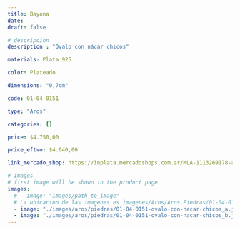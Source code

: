 ```yaml
---
title: Bayona
date: 
draft: false

# descripcion
description : "Ovalo con nácar chicos"

materials: Plata 925

color: Plateado

dimensions: "0,7cm"

code: 01-04-0151

type: "Aros"

categories: []

price: $4.750,00

price_eftvo: $4.040,00

link_mercado_shop: https://inplata.mercadoshops.com.ar/MLA-1113269178-aros-plata-925-y-nácar-blanco-bayona-delicados--_JM

# Images
# first image will be shown in the product page
images:
  # - image: "images/path_to_image"
  # La ubicacion de las imagenes es imagenes/Aros/Aros.Piedras/01-04-0151-bayona
  - image: "./images/aros/piedras/01-04-0151-ovalo-con-nacar-chicos_a.jpeg"
  - image: "./images/aros/piedras/01-04-0151-ovalo-con-nacar-chicos_b.jpeg"
---
```

